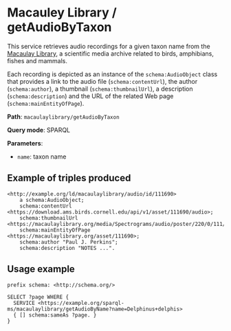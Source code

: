 # Macauley Library / getAudioByTaxon

This service retrieves audio recordings for a given taxon name from the [Macaulay Library](https://www.macaulaylibrary.org/), a scientific media archive related to birds, amphibians, fishes and mammals.

Each recording is depicted as an instance of the `schema:AudioObject` class that provides a link to the audio file (`schema:contentUrl`), the author (`schema:author`), a thumbnail (`schema:thumbnailUrl`), a description (`schema:description`) and the URL of the related Web page (`schema:mainEntityOfPage`).

**Path**: `macaulaylibrary/getAudioByTaxon`

**Query mode**: SPARQL

**Parameters**:
- `name`: taxon name


## Example of triples produced

    <http://example.org/ld/macaulaylibrary/audio/id/111690>
        a schema:AudioObject;
        schema:contentUrl <https://download.ams.birds.cornell.edu/api/v1/asset/111690/audio>;
        schema:thumbnailUrl <https://macaulaylibrary.org/media/Spectrograms/audio/poster/220/0/111/111690.jpg>;
        schema:mainEntityOfPage <https://macaulaylibrary.org/asset/111690>;
        schema:author "Paul J. Perkins";
        schema:description "NOTES ...".

## Usage example

    prefix schema: <http://schema.org/>

    SELECT ?page WHERE {
      SERVICE <https://example.org/sparql-ms/macaulaylibrary/getAudioByName?name=Delphinus+delphis>
      { [] schema:sameAs ?page. }
    }

